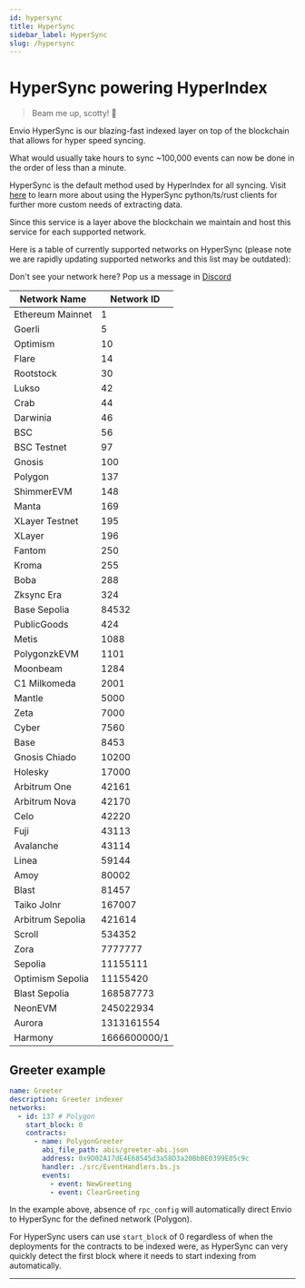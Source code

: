 ```yaml
---
id: hypersync
title: HyperSync
sidebar_label: HyperSync
slug: /hypersync
---
```


# HyperSync powering HyperIndex

> Beam me up, scotty! 🖖

Envio HyperSync is our blazing-fast indexed layer on top of the blockchain that allows for hyper speed syncing.

What would usually take hours to sync ~100,000 events can now be done in the order of less than a minute.

HyperSync is the default method used by HyperIndex for all syncing. Visit [here](/docs/HyperSync/overview) to learn more about using the HyperSync python/ts/rust clients for further more custom needs of extracting data.

Since this service is a layer above the blockchain we maintain and host this service for each supported network.

Here is a table of currently supported networks on HyperSync (please note we are rapidly updating supported networks and this list may be outdated):

Don't see your network here? Pop us a message in [Discord](https://discord.gg/Q9qt8gZ2fX)

| Network Name     | Network ID   |
| ---------------- | ------------ |
| Ethereum Mainnet | 1            |
| Goerli           | 5            |
| Optimism         | 10           |
| Flare | 14 |
| Rootstock        | 30           |
| Lukso            | 42           |
| Crab             | 44           |
| Darwinia         | 46           |
| BSC              | 56           |
| BSC Testnet      | 97           |
| Gnosis           | 100          |
| Polygon          | 137          |
| ShimmerEVM       | 148          |
| Manta            | 169          |
| XLayer Testnet   | 195          |
| XLayer           | 196          |
| Fantom           | 250          |
| Kroma            | 255          |
| Boba             | 288          |
| Zksync Era       | 324          |
| Base Sepolia     | 84532        |
| PublicGoods      | 424          |
| Metis            | 1088         |
| PolygonzkEVM     | 1101         |
| Moonbeam         | 1284         |
| C1 Milkomeda     | 2001         |
| Mantle           | 5000         |
| Zeta             | 7000         |
| Cyber            | 7560         |
| Base             | 8453         |
| Gnosis Chiado    | 10200        |
| Holesky          | 17000        |
| Arbitrum One     | 42161        |
| Arbitrum Nova    | 42170        |
| Celo             | 42220        |
| Fuji             | 43113        |
| Avalanche        | 43114        |
| Linea            | 59144        |
| Amoy             | 80002        |
| Blast            | 81457        |
| Taiko Jolnr      | 167007       |
| Arbitrum Sepolia | 421614       |
| Scroll           | 534352       |
| Zora             | 7777777      |
| Sepolia          | 11155111     |
| Optimism Sepolia | 11155420     |
| Blast Sepolia    | 168587773    |
| NeonEVM          | 245022934    |
| Aurora           | 1313161554   |
| Harmony          | 1666600000/1 |


## Greeter example

```yaml
name: Greeter
description: Greeter indexer
networks:
  - id: 137 # Polygon
    start_block: 0
    contracts:
      - name: PolygonGreeter
        abi_file_path: abis/greeter-abi.json
        address: 0x9D02A17dE4E68545d3a58D3a20BbBE0399E05c9c
        handler: ./src/EventHandlers.bs.js
        events:
          - event: NewGreeting
          - event: ClearGreeting
```

In the example above, absence of `rpc_config` will automatically direct Envio to HyperSync for the defined network (Polygon).

For HyperSync users can use `start_block` of 0 regardless of when the deployments for the contracts to be indexed were, as HyperSync can very quickly detect the first block where it needs to start indexing from automatically.

---
